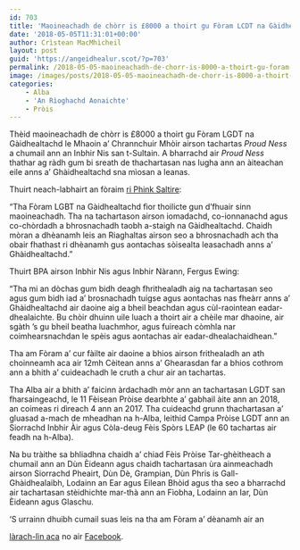 ```yaml
---
id: 703
title: 'Maoineachadh de chòrr is £8000 a thoirt gu Fòram LCDT na Gàidhealtachd'
date: '2018-05-05T11:31:01+00:00'
author: Crìstean MacMhìcheil
layout: post
guid: 'https://angeidhealur.scot/?p=703'
permalink: /2018-05-05-maoineachadh-de-chorr-is-8000-a-thoirt-gu-foram-lcdt-na-gaidhealtachd/
image: /images/posts/2018-05-05-maoineachadh-de-chorr-is-8000-a-thoirt-gu-foram-lgdt-na-gaidhealtachd.webp
categories:
    - Alba
    - 'An Rìoghachd Aonaichte'
    - Pròis
---
```


Thèid maoineachadh de chòrr is £8000 a thoirt gu Fòram LGDT na Gàidhealtachd le Mhaoin a’ Chrannchuir Mhòir airson tachartas *Proud Ness* a chumail ann an Inbhir Nis san t-Sultain. A bharrachd air *Proud Ness* thathar ag ràdh gum bi sreath de thachartasan nas lugha ann an àiteachan eile anns a’ Ghàidhealtachd sna mìosan a leanas.

Thuirt neach-labhairt an fòraim [ri Phink Saltire](https://pinksaltire.com/2018/05/03/funding-secured-for-highland-lgbt-events-this-year/):

“Tha Fòram LGBT na Gàidhealtachd fìor thoilicte gun d’fhuair sinn maoineachadh. Tha na tachartason airson iomadachd, co-ionnanachd agus co-chòrdadh a bhrosnachadh taobh a-staigh na Gàidhealtachd. Chaidh mòran a dhèanamh leis an Riaghaltas airson seo a bhrosnachadh ach tha obair fhathast ri dhèanamh gus aontachas sòisealta leasachadh anns a’ Ghàidhealtachd.”

Thuirt BPA airson Inbhir Nis agus Inbhir Nàrann, Fergus Ewing:

“Tha mi an dòchas gum bidh deagh fhrithealadh aig na tachartasan seo agus gum bidh iad a’ brosnachadh tuigse agus aontachas nas fheàrr anns a’ Ghàidhealtachd air daoine aig a bheil beachdan agus cùl-raointean eadar-dhealaichte. Bu chòir dhuinn uile luach a thoirt air a chèile mar dhaoine, air sgàth ’s gu bheil beatha luachmhor, agus fuireach còmhla nar coimhearsnachdan le spèis agus aontachas air eadar-dhealachaidhean.”

Tha am Fòram a’ cur fàilte air daoine a bhios airson frithealadh an ath choinneamh aca air 12mh Cèitean anns a’ Ghearasdan far a bhios cothrom ann a bhith a’ cuideachadh le cruth a chur air an tachartas.

Tha Alba air a bhith a’ faicinn àrdachadh mòr ann an tachartasan LGDT san fharsaingeachd, le 11 Fèisean Pròise dearbhte a’ gabhail àite ann an 2018, an coimeas ri dìreach 4 ann an 2017. Tha cuideachd grunn thachartasan a’ gluasad a-mach de mheadhan na h-Alba, leithid Campa Pròise LGDT ann an Siorrachd Inbhir Àir agus Còla-deug Fèis Spòrs LEAP (le 60 tachartas air feadh na h-Alba).

Na bu tràithe sa bhliadhna chaidh a’ chiad Fèis Pròise Tar-ghèitheach a chumail ann an Dùn Èideann agus chaidh tachartasan ùra ainmeachadh airson Siorrachd Pheairt, Dùn Dè, Grampian, Dùn Phris is Gall-Ghàidhealaibh, Lodainn an Ear agus Eilean Bhòid agus tha seo a bharrachd air tachartasan stèidhichte mar-thà ann an Fìobha, Lodainn an Iar, Dùn Èideann agus Glaschu.

‘S urrainn dhuibh cumail suas leis na tha am Fòram a’ dèanamh air an

[làrach-lìn aca](http://www.highlandlgbtforum.scot/) no air [Facebook](https://www.facebook.com/highland.lgbt).
